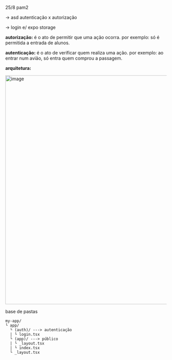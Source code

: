25/8 pam2

-> asd autenticação x autorização

-> login e/ expo storage

**autorização:** é o ato de permitir que uma ação ocorra. por exemplo: só é permitida a entrada de alunos.

**autenticação:** é o ato de verificar quem realiza uma ação. por exemplo: ao entrar num avião, só entra quem comprou a passagem.

**arquitetura:**

<img width="1152" height="712" alt="image" src="https://github.com/user-attachments/assets/7dc833c6-70c4-48f6-bb46-4382606bbe10">

base de pastas

```
my-app/
└ app/
  └ (auth)/ ---> autenticação
  | └ login.tsx
  └ (app)/ ---> público
  | └ _layout.tsx
  | └ index.tsx
  └ _layout.tsx
```
